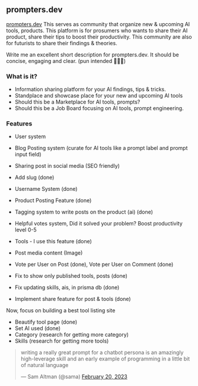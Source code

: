 ## prompters.dev
[prompters.dev](https://prompters.dev)
This serves as community that organize new & upcoming AI tools, products. This platform is for prosumers who wants to share their AI product, share their tips to boost their productivity. This community are also for futurists to share their findings & theories.

Write me an excellent short description for prompters.dev. It should be concise, engaging and clear. (pun intended 🧑‍💻🤖)

###  What is it?
- Information sharing platform for your AI findings, tips & tricks.
- Standplace and showcase place for your new and upcoming AI tools
- Should this be a Marketplace for AI tools, prompts?
- Should this be a Job Board focusing on AI tools, prompt engineering.

### Features
- User system

- Blog Posting system (curate for AI tools like a prompt label and prompt input field)
- Sharing post in social media (SEO friendly)
- Add slug (done)

- Username System (done)

- Product Posting Feature (done)
- Tagging system to write posts on the product (ai) (done)
- Helpful votes system, Did it solved your problem? Boost productivity level 0-5
- Tools - I use this feature (done)
- Post media content (Image)
- Vote per User on Post (done), Vote per User on Comment (done)


- Fix to show only published tools, posts (done)
- Fix updating skills, ais, in prisma db (done)
- Implement share feature for post & tools (done)

Now, focus on building a best tool listing site
- Beautify tool page (done)
- Set AI used  (done)
- Category (research for getting more category)
- Skills (research for getting more tools)

<blockquote class="twitter-tweet"><p lang="en" dir="ltr">writing a really great prompt for a chatbot persona is an amazingly high-leverage skill and an early example of programming in a little bit of natural language</p>&mdash; Sam Altman (@sama) <a href="https://twitter.com/sama/status/1627796054040285184?ref_src=twsrc%5Etfw">February 20, 2023</a></blockquote> <script async src="https://platform.twitter.com/widgets.js" charset="utf-8"></script>

